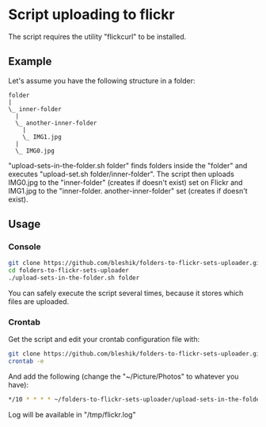 # Script uploading to flickr
The script requires the utility "flickcurl" to be installed.

## Example
Let's assume you have the following structure in a folder:
```
folder
|
\_ inner-folder
  |
  \_ another-inner-folder
    |
    \_ IMG1.jpg
  |
  \_ IMG0.jpg
```
"upload-sets-in-the-folder.sh folder" finds folders inside the "folder" and executes "upload-set.sh folder/inner-folder".
The script then uploads IMG0.jpg to the "inner-folder" (creates if doesn't exist) set on Flickr and IMG1.jpg to the "inner-folder. another-inner-folder" set (creates if doesn't exist).

## Usage
### Console
```bash
git clone https://github.com/bleshik/folders-to-flickr-sets-uploader.git
cd folders-to-flickr-sets-uploader
./upload-sets-in-the-folder.sh folder
```
You can safely execute the script several times, because it stores which files are uploaded.
### Crontab
Get the script and edit your crontab configuration file with:
```bash
git clone https://github.com/bleshik/folders-to-flickr-sets-uploader.git
crontab -e
```
And add the following (change the "~/Picture/Photos" to whatever you have):
```bash
*/10 * * * * ~/folders-to-flickr-sets-uploader/upload-sets-in-the-folder.sh ~/Pictures/Photos >> /tmp/flickr.log 2>&1
```
Log will be available in "/tmp/flickr.log"
